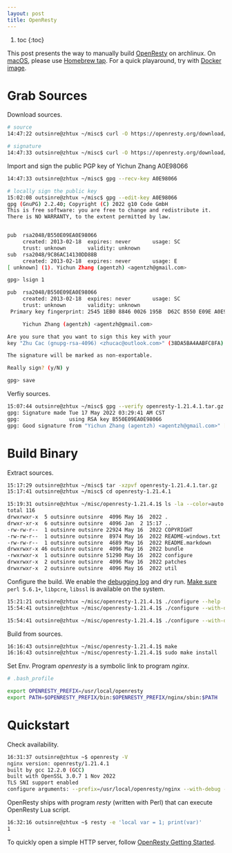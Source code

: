 ```yaml
---
layout: post
title: OpenResty
---
```


1. toc
{:toc}

This post presents the way to manually build [OpenResty](http://openresty.org) on archlinux. On [macOS](https://www.zhstar.win/2020/10/12/macos/#homebrew-tap), please use [Homebrew tap](http://openresty.org/en/installation.html#binary-packages). For a quick playaround, try with [Docker image](https://hub.docker.com/r/openresty/openresty).

# Grab Sources #

Download sources.

```bash
# source
14:47:22 outsinre@zhtux ~/misc$ curl -O https://openresty.org/download/openresty-1.21.4.1.tar.gz

# signature
14:47:33 outsinre@zhtux ~/misc$ curl -O https://openresty.org/download/openresty-1.21.4.1.tar.gz.asc
```

Import and sign the public PGP key of Yichun Zhang A0E98066

```bash
14:47:33 outsinre@zhtux ~/misc$ gpg --recv-key A0E98066

# locally sign the public key
15:02:08 outsinre@zhtux ~/misc$ gpg --edit-key A0E98066
gpg (GnuPG) 2.2.40; Copyright (C) 2022 g10 Code GmbH
This is free software: you are free to change and redistribute it.
There is NO WARRANTY, to the extent permitted by law.


pub  rsa2048/B550E09EA0E98066
     created: 2013-02-18  expires: never       usage: SC
     trust: unknown       validity: unknown
sub  rsa2048/9C86AC14130DD88B
     created: 2013-02-18  expires: never       usage: E
[ unknown] (1). Yichun Zhang (agentzh) <agentzh@gmail.com>

gpg> lsign 1

pub  rsa2048/B550E09EA0E98066
     created: 2013-02-18  expires: never       usage: SC
     trust: unknown       validity: unknown
 Primary key fingerprint: 2545 1EB0 8846 0026 195B  D62C B550 E09E A0E9 8066

     Yichun Zhang (agentzh) <agentzh@gmail.com>

Are you sure that you want to sign this key with your
key "Zhu Cac (gnupg-rsa-4096) <zhucac@outlook.com>" (38DA5BA4AABFC8FA)

The signature will be marked as non-exportable.

Really sign? (y/N) y

gpg> save
```

Verfiy sources.

```bash
15:07:44 outsinre@zhtux ~/misc$ gpg --verify openresty-1.21.4.1.tar.gz.asc openresty-1.21.4.1.tar.gz
gpg: Signature made Tue 17 May 2022 03:29:41 AM CST
gpg:                using RSA key B550E09EA0E98066
gpg: Good signature from "Yichun Zhang (agentzh) <agentzh@gmail.com>" [full]
```

# Build Binary #

Extract sources.

```bash
15:17:29 outsinre@zhtux ~/misc$ tar -xzpvf openresty-1.21.4.1.tar.gz
15:17:41 outsinre@zhtux ~/misc$ cd openresty-1.21.4.1

15:19:31 outsinre@zhtux ~/misc/openresty-1.21.4.1$ ls -la --color=auto
total 116
drwxrwxr-x  5 outsinre outsinre  4096 May 16  2022 .
drwxr-xr-x  6 outsinre outsinre  4096 Jan  2 15:17 ..
-rw-rw-r--  1 outsinre outsinre 22924 May 16  2022 COPYRIGHT
-rw-rw-r--  1 outsinre outsinre  8974 May 16  2022 README-windows.txt
-rw-rw-r--  1 outsinre outsinre  4689 May 16  2022 README.markdown
drwxrwxr-x 46 outsinre outsinre  4096 May 16  2022 bundle
-rwxrwxr-x  1 outsinre outsinre 51290 May 16  2022 configure
drwxrwxr-x  2 outsinre outsinre  4096 May 16  2022 patches
drwxrwxr-x  2 outsinre outsinre  4096 May 16  2022 util
```

Configure the build. We enable the [debugging log](http://nginx.org/en/docs/debugging_log.html) and dry run. [Make sure](http://openresty.org/en/installation.html#prerequisites) `perl 5.6.1+`, `libpcre`, `libssl` is available on the system.

```bash
15:21:21 outsinre@zhtux ~/misc/openresty-1.21.4.1$ ./configure --help
15:54:41 outsinre@zhtux ~/misc/openresty-1.21.4.1$ ./configure --with-debug --with-pcre-jit --dry-run

15:54:41 outsinre@zhtux ~/misc/openresty-1.21.4.1$ ./configure --with-debug --with-pcre-jit
```

Build from sources.

```bash
16:16:43 outsinre@zhtux ~/misc/openresty-1.21.4.1$ make
16:16:43 outsinre@zhtux ~/misc/openresty-1.21.4.1$ sudo make install
```

Set Env. Program *openresty* is a symbolic link to program *nginx*.

```bash
# .bash_profile

export OPENRESTY_PREFIX=/usr/local/openresty
export PATH=$OPENRESTY_PREFIX/bin:$OPENRESTY_PREFIX/nginx/sbin:$PATH
```

# Quickstart #

Check availability.

```bash
16:31:37 outsinre@zhtux ~$ openresty -V
nginx version: openresty/1.21.4.1
built by gcc 12.2.0 (GCC)
built with OpenSSL 3.0.7 1 Nov 2022
TLS SNI support enabled
configure arguments: --prefix=/usr/local/openresty/nginx --with-debug --with-cc-opt='-DNGX_LUA_USE_ASSERT -DNGX_LUA_ABORT_AT_PANIC -O2' --add-module=../ngx_devel_kit-0.3.1 --add-module=../echo-nginx-module-0.62 --add-module=../xss-nginx-module-0.06 --add-module=../ngx_coolkit-0.2 --add-module=../set-misc-nginx-module-0.33 --add-module=../form-input-nginx-module-0.12 --add-module=../encrypted-session-nginx-module-0.09 --add-module=../srcache-nginx-module-0.32 --add-module=../ngx_lua-0.10.21 --add-module=../ngx_lua_upstream-0.07 --add-module=../headers-more-nginx-module-0.33 --add-module=../array-var-nginx-module-0.05 --add-module=../memc-nginx-module-0.19 --add-module=../redis2-nginx-module-0.15 --add-module=../redis-nginx-module-0.3.9 --add-module=../rds-json-nginx-module-0.15 --add-module=../rds-csv-nginx-module-0.09 --add-module=../ngx_stream_lua-0.0.11 --with-ld-opt=-Wl,-rpath,/usr/local/openresty/luajit/lib --with-pcre-jit --with-stream --with-stream_ssl_module --with-stream_ssl_preread_module --with-http_ssl_module
```

OpenResty ships with program *resty* (written with Perl) that can execute OpenResty Lua script.

```bash
16:32:16 outsinre@zhtux ~$ resty -e 'local var = 1; print(var)'
1
```

To quickly open a simple HTTP server, follow [OpenResty Getting Started](http://openresty.org/en/getting-started.html).
